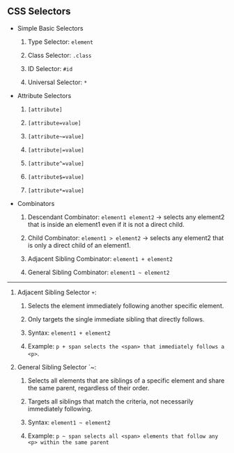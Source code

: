 
## CSS Selectors

- Simple Basic Selectors

   1. Type Selector: `element`

   2. Class Selector: `.class`

   3. ID Selector: `#id`

   4. Universal Selector: `*`

- Attribute Selectors

   1. `[attribute]`

   2. `[attribute=value]`

   3. `[attribute~=value]`

   4. `[attribute|=value]`

   5. `[attribute^=value]`

   6. `[attribute$=value]`

   7. `[attribute*=value]`

- Combinators

   1. Descendant Combinator: `element1 element2` $\to$ selects any element2 that is inside an element1 even if it is not a direct child.

   2. Child Combinator: `element1 > element2` $\to$ selects any element2 that is only a direct child of an element1.

   3. Adjacent Sibling Combinator: `element1 + element2` 

   4. General Sibling Combinator: `element1 ~ element2`



---

1. Adjacent Sibling Selector `+`:

   1. Selects the element immediately following another specific element.

   2. Only targets the single immediate sibling that directly follows.

   3. Syntax: `element1 + element2`

   4. Example: `p + span selects the <span> that immediately follows a <p>`.

2. General Sibling Selector `~:

   1. Selects all elements that are siblings of a specific element and share the same parent, regardless of their order.

   2. Targets all siblings that match the criteria, not necessarily immediately following.

   3. Syntax: `element1 ~ element2`

   4. Example: `p ~ span selects all <span> elements that follow any <p> within the same parent`
